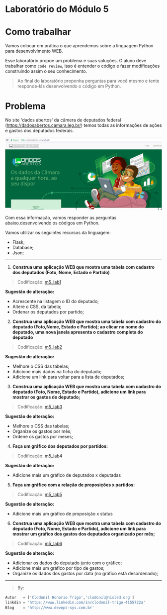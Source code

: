 Laboratório do Módulo 5 
======

# Como trabalhar

Vamos colocar em prática o que aprendemos sobre a linguagem Python para desenvolvimento WEB. 

Esse laboratório propoe um problema e suas soluções. O aluno deve trabalhar como `code review`, isso é entender o código e fazer modificações construindo assim o seu conhecimento.

> Ao final do laboratório proponha perguntas para você mesmo e tente responde-lás desenvolvendo o código em Python.


# Problema

No site 'dados abertos' da câmera de deputados federal (https://dadosabertos.camara.leg.br/) temos todas as informações de ações e gastos dos deputados federais.


![dadosabertos](https://github.com/clodonil/Python-Fundamentals/blob/master/Imagens/dados_abertos1.png)


Com essa informação, vamos responder as perguntas abaixo.desenvolvendo os códigos em Python.

Vamos utilizar os seguintes recursos da linguagem:
* Flask;
* Database;
* Json;

------

1. **Construa uma aplicação WEB que mostra uma tabela com cadastro dos deputados (Foto, Nome, Estado e Partido)**

 > Codificação: [m5_lab1](code/m5_lab1/)

**Sugestão de alteração:**
- Acrescente na listagem o ID do deputado;
- Altere o CSS, da tabela;
- Ordenar os deputados por partido;
	 
2. **Construa uma aplicação WEB que mostra uma tabela com cadastro do deputado (Foto,Nome, Estado e Partido); ao clicar no nome do deputado, uma nova janela apresenta o cadastro completa do deputado**

 > Codificação: [m5_lab2](code/m5_lab2/)

**Sugestão de alteração:**
- Melhore o CSS das tabelas;
- Adicione mais dados na ficha do deputado;
- Adicione um link para voltar para a lista de deputados;


3. **Construa uma aplicação WEB que mostra uma tabela com cadastro do deputado (Foto, Nome, Estado e Partido), adicione um link para mostrar os gastos do deputado;**

 > Codificação: [m5_lab3](code/m5_lab3/)

**Sugestão de alteração:**
- Melhore o CSS das tabelas;
- Organize os gastos por mês;
- Ordene os gastos por meses;

4. **Faça um gráfico dos deputados por partidos:**

> Codificação: [m5_lab4](code/m5_lab4)

**Sugestão de alteração:**
- Adicione mais um gráfico de deputados x deputadas

	
5. **Faça um gráfico com a relação de proposições x partidos:**
   
> Codificação: [m5_lab5](code/m5_lab5/)

**Sugestão de alteração:**
- Adicione mais um gráfico de proposição x status


6. **Construa uma aplicação WEB que mostra uma tabela com cadastro do deputado (Foto, Nome, Estado e Partido), adicione um link para mostrar um gráfico dos gastos dos deputados organizado por mês;**
   
> Codificação: [m5_lab6](code/m5_lab6/)

**Sugestão de alteração:**
- Adicionar os dados do deputado junto com o gráfico;
- Adicione mais um gráfico por tipo de gastos;
- Organize os dados dos gastos por data (no gráfico está desordenado);


***
> By:
```python
Autor   = ['Clodonil Honorio Trigo','clodonil@nisled.org']
linkdin = 'https://www.linkedin.com/in/clodonil-trigo-4155722a'
Blog    = 'http://www.devops-sys.com.br'
```
